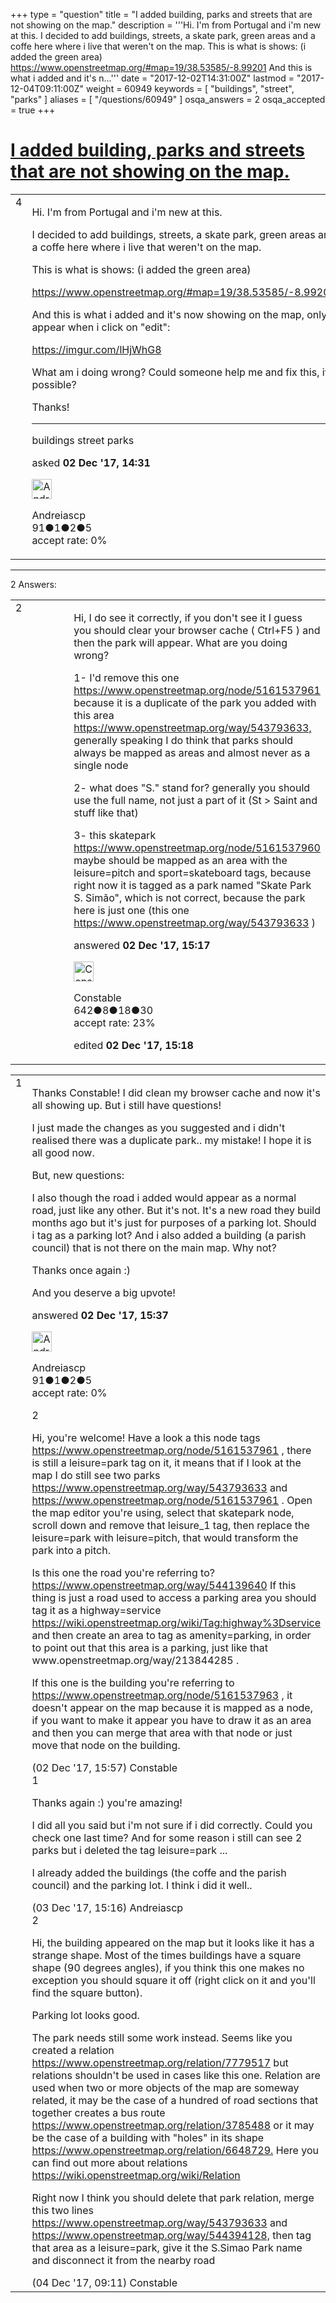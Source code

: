 +++
type = "question"
title = "I added building, parks and streets that are not showing on the map."
description = '''Hi. I&#x27;m from Portugal and i&#x27;m new at this. I decided to add buildings, streets, a skate park, green areas and a coffe here where i live that weren&#x27;t on the map. This is what is shows: (i added the green area) https://www.openstreetmap.org/#map=19/38.53585/-8.99201 And this is what i added and it&#x27;s n...'''
date = "2017-12-02T14:31:00Z"
lastmod = "2017-12-04T09:11:00Z"
weight = 60949
keywords = [ "buildings", "street", "parks" ]
aliases = [ "/questions/60949" ]
osqa_answers = 2
osqa_accepted = true
+++

<div class="headNormal">

# [I added building, parks and streets that are not showing on the map.](/questions/60949/i-added-building-parks-and-streets-that-are-not-showing-on-the-map)

</div>

<div id="main-body">

<div id="askform">

<table id="question-table" style="width:100%;">
<colgroup>
<col style="width: 50%" />
<col style="width: 50%" />
</colgroup>
<tbody>
<tr>
<td style="width: 30px; vertical-align: top"><div class="vote-buttons">
<span id="post-60949-upvote" class="ajax-command post-vote up" rel="nofollow" title="I like this post (click again to cancel)"> </span>
<div id="post-60949-score" class="post-score" title="current number of votes">
4
</div>
<span id="post-60949-downvote" class="ajax-command post-vote down" rel="nofollow" title="I dont like this post (click again to cancel)"> </span> <span id="favorite-mark" class="ajax-command favorite-mark" rel="nofollow" title="mark/unmark this question as favorite (click again to cancel)"> </span>
<div id="favorite-count" class="favorite-count">
&#10;</div>
</div></td>
<td><div id="item-right">
<div class="question-body">
<p>Hi. I'm from Portugal and i'm new at this.</p>
<p>I decided to add buildings, streets, a skate park, green areas and a coffe here where i live that weren't on the map.</p>
<p>This is what is shows: (i added the green area)</p>
<p><a href="https://www.openstreetmap.org/#map=19/38.53585/-8.99201">https://www.openstreetmap.org/#map=19/38.53585/-8.99201</a></p>
<p>And this is what i added and it's now showing on the map, only appear when i click on "edit":</p>
<p><a href="https://imgur.com/lHjWhG8">https://imgur.com/lHjWhG8</a></p>
<p>What am i doing wrong? Could someone help me and fix this, if possible?</p>
<p>Thanks!</p>
<hr />
</div>
<div id="question-tags" class="tags-container tags">
<span class="post-tag tag-link-buildings" rel="tag" title="see questions tagged &#39;buildings&#39;">buildings</span> <span class="post-tag tag-link-street" rel="tag" title="see questions tagged &#39;street&#39;">street</span> <span class="post-tag tag-link-parks" rel="tag" title="see questions tagged &#39;parks&#39;">parks</span>
</div>
<div id="question-controls" class="post-controls">
&#10;</div>
<div class="post-update-info-container">
<div class="post-update-info post-update-info-user">
<p>asked <strong>02 Dec '17, 14:31</strong></p>
<img src="https://secure.gravatar.com/avatar/b92234f4f89780a7163c38dc16e59679?s=32&amp;d=identicon&amp;r=g" class="gravatar" width="32" height="32" alt="Andreiascp&#39;s gravatar image" />
<p><span>Andreiascp</span><br />
<span class="score" title="91 reputation points">91</span><span title="1 badges"><span class="badge1">●</span><span class="badgecount">1</span></span><span title="2 badges"><span class="silver">●</span><span class="badgecount">2</span></span><span title="5 badges"><span class="bronze">●</span><span class="badgecount">5</span></span><br />
<span class="accept_rate" title="Rate of the user&#39;s accepted answers">accept rate:</span> <span title="Andreiascp has no accepted answers">0%</span></p>
</div>
</div>
<div id="comments-container-60949" class="comments-container">
&#10;</div>
<div id="comment-tools-60949" class="comment-tools">
&#10;</div>
<div class="clear">
&#10;</div>
<div id="comment-60949-form-container" class="comment-form-container">
&#10;</div>
<div class="clear">
&#10;</div>
</div></td>
</tr>
</tbody>
</table>

------------------------------------------------------------------------

<div class="tabBar">

<span id="sort-top"></span>

<div class="headQuestions">

2 Answers:

</div>

</div>

<span id="60952"></span>

<div id="answer-container-60952" class="answer accepted-answer">

<table style="width:100%;">
<colgroup>
<col style="width: 50%" />
<col style="width: 50%" />
</colgroup>
<tbody>
<tr>
<td style="width: 30px; vertical-align: top"><div class="vote-buttons">
<span id="post-60952-upvote" class="ajax-command post-vote up" rel="nofollow" title="I like this post (click again to cancel)"> </span>
<div id="post-60952-score" class="post-score" title="current number of votes">
2
</div>
<span id="post-60952-downvote" class="ajax-command post-vote down" rel="nofollow" title="I dont like this post (click again to cancel)"> </span> <span class="accept-answer on" rel="nofollow" title="Andreiascp has selected this answer as the correct answer"> </span>
</div></td>
<td><div class="item-right">
<div class="answer-body">
<p>Hi, I do see it correctly, if you don't see it I guess you should clear your browser cache ( Ctrl+F5 ) and then the park will appear. What are you doing wrong?</p>
<p>1- I'd remove this one <a href="https://www.openstreetmap.org/node/5161537961">https://www.openstreetmap.org/node/5161537961</a> because it is a duplicate of the park you added with this area <a href="https://www.openstreetmap.org/way/543793633,">https://www.openstreetmap.org/way/543793633,</a> generally speaking I do think that parks should always be mapped as areas and almost never as a single node</p>
<p>2- what does "S." stand for? generally you should use the full name, not just a part of it (St &gt; Saint and stuff like that)</p>
<p>3- this skatepark <a href="https://www.openstreetmap.org/node/5161537960">https://www.openstreetmap.org/node/5161537960</a> maybe should be mapped as an area with the leisure=pitch and sport=skateboard tags, because right now it is tagged as a park named "Skate Park S. Simão", which is not correct, because the park here is just one (this one <a href="https://www.openstreetmap.org/way/543793633">https://www.openstreetmap.org/way/543793633</a> )</p>
</div>
<div class="answer-controls post-controls">
&#10;</div>
<div class="post-update-info-container">
<div class="post-update-info post-update-info-user">
<p>answered <strong>02 Dec '17, 15:17</strong></p>
<img src="https://secure.gravatar.com/avatar/17282eebcd8a14e0cb4a02fe44769460?s=32&amp;d=identicon&amp;r=g" class="gravatar" width="32" height="32" alt="Constable&#39;s gravatar image" />
<p><span>Constable</span><br />
<span class="score" title="642 reputation points">642</span><span title="8 badges"><span class="badge1">●</span><span class="badgecount">8</span></span><span title="18 badges"><span class="silver">●</span><span class="badgecount">18</span></span><span title="30 badges"><span class="bronze">●</span><span class="badgecount">30</span></span><br />
<span class="accept_rate" title="Rate of the user&#39;s accepted answers">accept rate:</span> <span title="Constable has 3 accepted answers">23%</span></p>
</div>
<div class="post-update-info post-update-info-edited">
<p><span> edited <strong>02 Dec '17, 15:18</strong> </span></p>
</div>
</div>
<div id="comments-container-60952" class="comments-container">
&#10;</div>
<div id="comment-tools-60952" class="comment-tools">
&#10;</div>
<div class="clear">
&#10;</div>
<div id="comment-60952-form-container" class="comment-form-container">
&#10;</div>
<div class="clear">
&#10;</div>
</div></td>
</tr>
</tbody>
</table>

</div>

<span id="60954"></span>

<div id="answer-container-60954" class="answer answered-by-owner">

<table style="width:100%;">
<colgroup>
<col style="width: 50%" />
<col style="width: 50%" />
</colgroup>
<tbody>
<tr>
<td style="width: 30px; vertical-align: top"><div class="vote-buttons">
<span id="post-60954-upvote" class="ajax-command post-vote up" rel="nofollow" title="I like this post (click again to cancel)"> </span>
<div id="post-60954-score" class="post-score" title="current number of votes">
1
</div>
<span id="post-60954-downvote" class="ajax-command post-vote down" rel="nofollow" title="I dont like this post (click again to cancel)"> </span>
</div></td>
<td><div class="item-right">
<div class="answer-body">
<p>Thanks Constable! I did clean my browser cache and now it's all showing up. But i still have questions!</p>
<p>I just made the changes as you suggested and i didn't realised there was a duplicate park.. my mistake! I hope it is all good now.</p>
<p>But, new questions:</p>
<p>I also though the road i added would appear as a normal road, just like any other. But it's not. It's a new road they build months ago but it's just for purposes of a parking lot. Should i tag as a parking lot? And i also added a building (a parish council) that is not there on the main map. Why not?</p>
<p>Thanks once again :)</p>
<p>And you deserve a big upvote!</p>
</div>
<div class="answer-controls post-controls">
&#10;</div>
<div class="post-update-info-container">
<div class="post-update-info post-update-info-user">
<p>answered <strong>02 Dec '17, 15:37</strong></p>
<img src="https://secure.gravatar.com/avatar/b92234f4f89780a7163c38dc16e59679?s=32&amp;d=identicon&amp;r=g" class="gravatar" width="32" height="32" alt="Andreiascp&#39;s gravatar image" />
<p><span>Andreiascp</span><br />
<span class="score" title="91 reputation points">91</span><span title="1 badges"><span class="badge1">●</span><span class="badgecount">1</span></span><span title="2 badges"><span class="silver">●</span><span class="badgecount">2</span></span><span title="5 badges"><span class="bronze">●</span><span class="badgecount">5</span></span><br />
<span class="accept_rate" title="Rate of the user&#39;s accepted answers">accept rate:</span> <span title="Andreiascp has no accepted answers">0%</span></p>
</div>
</div>
<div id="comments-container-60954" class="comments-container">
<span id="60955"></span>
<div id="comment-60955" class="comment">
<div id="post-60955-score" class="comment-score">
2
</div>
<div class="comment-text">
<p>Hi, you're welcome! Have a look a this node tags <a href="https://www.openstreetmap.org/node/5161537961">https://www.openstreetmap.org/node/5161537961</a> , there is still a leisure=park tag on it, it means that if I look at the map I do still see two parks <a href="https://www.openstreetmap.org/way/543793633">https://www.openstreetmap.org/way/543793633</a> and <a href="https://www.openstreetmap.org/node/5161537961">https://www.openstreetmap.org/node/5161537961</a> . Open the map editor you're using, select that skatepark node, scroll down and remove that leisure_1 tag, then replace the leisure=park with leisure=pitch, that would transform the park into a pitch.</p>
<p>Is this one the road you're referring to? <a href="https://www.openstreetmap.org/way/544139640">https://www.openstreetmap.org/way/544139640</a> If this thing is just a road used to access a parking area you should tag it as a highway=service <a href="https://wiki.openstreetmap.org/wiki/Tag:highway%3Dservice">https://wiki.openstreetmap.org/wiki/Tag:highway%3Dservice</a> and then create an area to tag as amenity=parking, in order to point out that this area is a parking, just like that www.openstreetmap.org/way/213844285 .</p>
<p>If this one is the building you're referring to <a href="https://www.openstreetmap.org/node/5161537963">https://www.openstreetmap.org/node/5161537963</a> , it doesn't appear on the map because it is mapped as a node, if you want to make it appear you have to draw it as an area and then you can merge that area with that node or just move that node on the building.</p>
</div>
<div id="comment-60955-info" class="comment-info">
<span class="comment-age">(02 Dec '17, 15:57)</span> <span class="comment-user userinfo">Constable</span>
</div>
</div>
<span id="60978"></span>
<div id="comment-60978" class="comment">
<div id="post-60978-score" class="comment-score">
1
</div>
<div class="comment-text">
<p>Thanks again :) you're amazing!</p>
<p>I did all you said but i'm not sure if i did correctly. Could you check one last time? And for some reason i still can see 2 parks but i deleted the tag leisure=park ...</p>
<p>I already added the buildings (the coffe and the parish council) and the parking lot. I think i did it well..</p>
</div>
<div id="comment-60978-info" class="comment-info">
<span class="comment-age">(03 Dec '17, 15:16)</span> <span class="comment-user userinfo">Andreiascp</span>
</div>
</div>
<span id="60987"></span>
<div id="comment-60987" class="comment">
<div id="post-60987-score" class="comment-score">
2
</div>
<div class="comment-text">
<p>Hi, the building appeared on the map but it looks like it has a strange shape. Most of the times buildings have a square shape (90 degrees angles), if you think this one makes no exception you should square it off (right click on it and you'll find the square button).</p>
<p>Parking lot looks good.</p>
<p>The park needs still some work instead. Seems like you created a relation <a href="https://www.openstreetmap.org/relation/7779517">https://www.openstreetmap.org/relation/7779517</a> but relations shouldn't be used in cases like this one. Relation are used when two or more objects of the map are someway related, it may be the case of a hundred of road sections that together creates a bus route <a href="https://www.openstreetmap.org/relation/3785488">https://www.openstreetmap.org/relation/3785488</a> or it may be the case of a building with "holes" in its shape <a href="https://www.openstreetmap.org/relation/6648729.">https://www.openstreetmap.org/relation/6648729.</a> Here you can find out more about relations <a href="https://wiki.openstreetmap.org/wiki/Relation">https://wiki.openstreetmap.org/wiki/Relation</a></p>
<p>Right now I think you should delete that park relation, merge this two lines <a href="https://www.openstreetmap.org/way/543793633">https://www.openstreetmap.org/way/543793633</a> and <a href="https://www.openstreetmap.org/way/544394128,">https://www.openstreetmap.org/way/544394128,</a> then tag that area as a leisure=park, give it the S.Simao Park name and disconnect it from the nearby road</p>
</div>
<div id="comment-60987-info" class="comment-info">
<span class="comment-age">(04 Dec '17, 09:11)</span> <span class="comment-user userinfo">Constable</span>
</div>
</div>
</div>
<div id="comment-tools-60954" class="comment-tools">
&#10;</div>
<div class="clear">
&#10;</div>
<div id="comment-60954-form-container" class="comment-form-container">
&#10;</div>
<div class="clear">
&#10;</div>
</div></td>
</tr>
</tbody>
</table>

</div>

<div class="paginator-container-left">

</div>

</hr>

</div>

</div>

